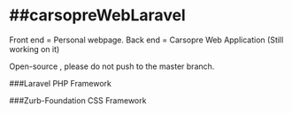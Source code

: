 ##carsopreWebLaravel
==================
Front end = Personal webpage.
Back end = Carsopre Web Application (Still working on it)

Open-source , please do not push to the master branch.

###Laravel PHP Framework

###Zurb-Foundation CSS Framework
